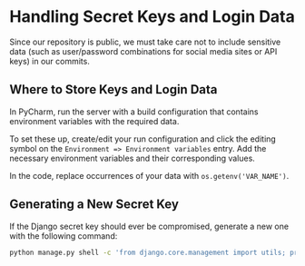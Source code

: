 # Handling Secret Keys and Login Data

Since our repository is public, we must take care not to include sensitive data
(such as user/password combinations for social media sites or API keys)
in our commits.

## Where to Store Keys and Login Data

In PyCharm, run the server with a build configuration that contains environment
variables with the required data.

To set these up, create/edit your run configuration and click the editing symbol
on the `Environment => Environment variables` entry.
Add the necessary environment variables and their corresponding values.

In the code, replace occurrences of your data with `os.getenv('VAR_NAME')`.

## Generating a New Secret Key

If the Django secret key should ever be compromised, generate a new one with the following command:

```bash
python manage.py shell -c 'from django.core.management import utils; print(utils.get_random_secret_key())'
```
